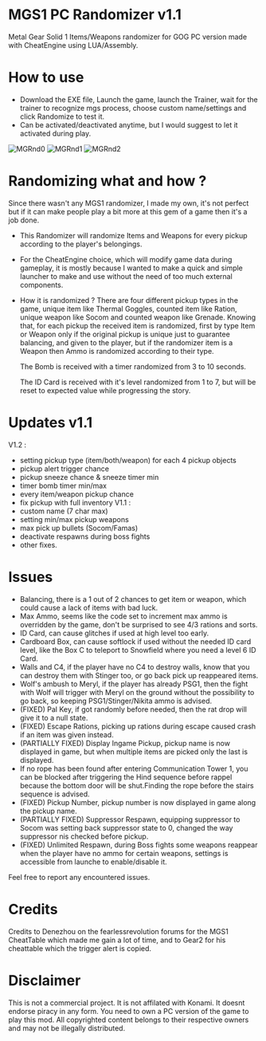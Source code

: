 # MGS1 PC Randomizer v1.1
Metal Gear Solid 1 Items/Weapons randomizer for GOG PC version made with CheatEngine using LUA/Assembly.

# How to use
- Download the EXE file, Launch the game, launch the Trainer, wait for the trainer to recognize mgs process, choose custom name/settings and click Randomize to test it.
- Can be activated/deactivated anytime, but I would suggest to let it activated during play.

![MGRnd0](https://github.com/user-attachments/assets/48d75889-f260-4906-ab1c-054bc61e6369)
![MGRnd1](https://github.com/Great0ne/MGS1-PC-Randomizer/assets/110473739/68a1c876-33ae-44f8-80b8-044acccb2a0f)
![MGRnd2](https://github.com/Great0ne/MGS1-PC-Randomizer/assets/110473739/7dafb3c8-761a-44bc-9528-272a1356b302)

# Randomizing what and how ?
Since there wasn't any MGS1 randomizer, I made my own, it's not perfect but if it can make people play a bit more at this gem of a game then it's a job done.
- This Randomizer will randomize Items and Weapons for every pickup according to the player's belongings.
- For the CheatEngine choice, which will modify game data during gameplay, 
  it is mostly because I wanted to make a quick and simple launcher to make and use without the need of too much external components.
- How it is randomized ? 
  There are four different pickup types in the game, unique item like Thermal Goggles, counted item like Ration, unique weapon like Socom and counted weapon like       Grenade.
  Knowing that, for each pickup the received item is randomized, first by type Item or Weapon only if the original pickup is unique just to guarantee balancing,
  and given to the player, but if the randomizer item is a Weapon then Ammo is randomized according to their type.
  
  The Bomb is received with a timer randomized from 3 to 10 seconds.
  
  The ID Card is received with it's level randomized from 1 to 7, but will be reset to expected value while progressing the story.
  
# Updates v1.1
V1.2 : 
  - setting pickup type (item/both/weapon) for each 4 pickup objects
  - pickup alert trigger chance
  - pickup sneeze chance & sneeze timer min
  - timer bomb timer min/max
  - every item/weapon pickup chance
  - fix pickup with full inventory
V1.1 :
  - custom name (7 char max)
  - setting min/max pickup weapons
  - max pick up bullets (Socom/Famas)
  - deactivate respawns during boss fights
  - other fixes.

# Issues
- Balancing, 
  there is a 1 out of 2 chances to get item or weapon, which could cause a lack of items with bad luck.
- Max Ammo,
  seems like the code set to increment max ammo is overridden by the game, don't be surprised to see 4/3 rations and sorts.
- ID Card,
  can cause glitches if used at high level too early.
- Cardboard Box,
  can cause softlock if used without the needed ID card level, like the Box C to teleport to Snowfield where you need a level 6 ID Card.
- Walls and C4,
  if the player have no C4 to destroy walls, know that you can destroy them with Stinger too, or go back pick up reappeared items.
- Wolf's ambush to Meryl,
  if the player has already PSG1, then the fight with Wolf will trigger with Meryl on the ground without the possibility to go back,
  so keeping PSG1/Stinger/Nikita ammo is advised.
- (FIXED) Pal Key,
  if got randomly before needed, then the rat drop will give it to a null state.
- (FIXED) Escape Rations,
  picking up rations during escape caused crash if an item was given instead.
- (PARTIALLY FIXED) Display Ingame Pickup,
  pickup name is now displayed in game, but when multiple items are picked only the last is displayed.
- If no rope has been found after entering Communication Tower 1, you can be blocked after triggering the Hind sequence before rappel
  because the bottom door will be shut.Finding the rope before the stairs sequence is advised.
- (FIXED) Pickup Number,
  pickup number is now displayed in game along the pickup name.
- (PARTIALLY FIXED) Suppressor Respawn,
  equipping suppressor to Socom was setting back suppressor state to 0, changed the way suppressor nis checked before pickup.
- (FIXED) Unlimited Respawn,
  during Boss fights some weapons reappear when the player have no ammo for certain weapons, settings is accessible from launche to enable/disable it.

Feel free to report any encountered issues.

# Credits
Credits to Denezhou on the fearlessrevolution forums for the MGS1 CheatTable which made me gain a lot of time, and to Gear2 for his cheattable which the trigger alert is copied.

# Disclaimer
This is not a commercial project. It is not affilated with Konami. It doesnt endorse piracy in any form. You need to own a PC version of the game to play this mod. All copyrighted content belongs to their respective owners and may not be illegally distributed.
